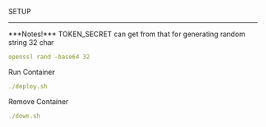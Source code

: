 SETUP
<hr>
***Notes!***
TOKEN_SECRET can get from that for generating random string 32 char
    
```yaml
openssl rand -base64 32
```

Run Container

```yaml
./deploy.sh
```

Remove Container

```yaml
./down.sh
```
